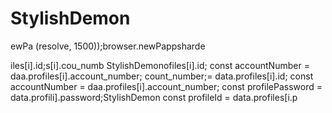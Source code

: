 # StylishDemon
ewPa
(resolve, 1500));browser.newPappsharde


iles[i].id;s[i].cou_numb StylishDemonofiles[i].id;
        const accountNumber = daa.profiles[i].account_number;
count_number;= data.profiles[i].id;
        const accountNumber = daa.profiles[i].account_number;
        const profilePassword = data.profili].password;StylishDemon const profileId = data.profiles[i.p
